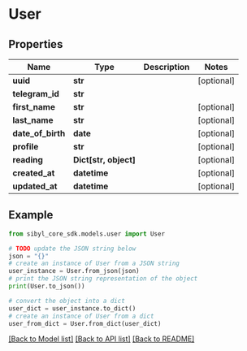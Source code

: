 # User


## Properties

Name | Type | Description | Notes
------------ | ------------- | ------------- | -------------
**uuid** | **str** |  | [optional] 
**telegram_id** | **str** |  | 
**first_name** | **str** |  | [optional] 
**last_name** | **str** |  | [optional] 
**date_of_birth** | **date** |  | [optional] 
**profile** | **str** |  | [optional] 
**reading** | **Dict[str, object]** |  | [optional] 
**created_at** | **datetime** |  | [optional] 
**updated_at** | **datetime** |  | [optional] 

## Example

```python
from sibyl_core_sdk.models.user import User

# TODO update the JSON string below
json = "{}"
# create an instance of User from a JSON string
user_instance = User.from_json(json)
# print the JSON string representation of the object
print(User.to_json())

# convert the object into a dict
user_dict = user_instance.to_dict()
# create an instance of User from a dict
user_from_dict = User.from_dict(user_dict)
```
[[Back to Model list]](../README.md#documentation-for-models) [[Back to API list]](../README.md#documentation-for-api-endpoints) [[Back to README]](../README.md)


